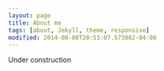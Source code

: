 ```yaml
---
layout: page
title: About me
tags: [about, Jekyll, theme, responsive]
modified: 2014-08-08T20:53:07.573882-04:00
---
```


Under construction
